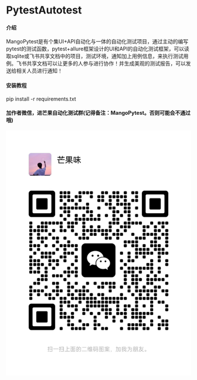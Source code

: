# PytestAutotest

#### 介绍

MangoPytest是有个集UI+API自动化与一体的自动化测试项目，通过主动的编写pytest的测试函数，pytest+allure框架设计的UI和API的自动化测试框架，可以读取sqlite或飞书共享文档中的项目，测试环境，通知加上用例信息，来执行测试用例。飞书共享文档可以让更多的人参与进行协作！并生成美观的测试报告，可以发送给相关人员进行通知！

#### 安装教程

pip install -r requirements.txt

#### 加作者微信，进芒果自动化测试群(记得备注：MangoPytest。否则可能会不通过哦)

![img_8.png](img_8.png)
